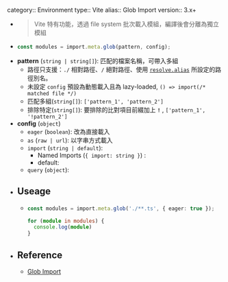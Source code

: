 category:: Environment
type:: Vite
alias:: Glob Import
version:: 3.x+

- > Vite 特有功能，透過 file system 批次載入模組，編譯後會分離為獨立模組
- ```typescript
  const modules = import.meta.glob(pattern, config);
  ```
- **pattern** (`string | string[]`): 匹配的檔案名稱，可帶入多組
	- 路徑只支援：`./` 相對路徑、`/` 絕對路徑、使用 [`resolve.alias`](https://vitejs.dev/config/shared-options.html#resolve-alias) 所設定的路徑別名。
	- 未設定 `config` 預設為動態載入且為 lazy-loaded, `() => import(/* matched file */)`
	- 匹配多組(`string[]`): `['pattern_1', 'pattern_2']`
	- 排除特定(`string[]`): 要排除的比對項目前綴加上 **`!`** , `['pattern_1', '!pattern_2']`
- **config** (`object`)
	- `eager` (`boolean`): 改為直接載入
	- `as` (`raw | url`): 以字串方式載入
	- `import` (`string | default`):
		- Named Imports (`{ import: string }`) :
		- default:
	- `query` (`object`):
- ## Useage
	- ```typescript
	  const modules = import.meta.glob('./**.ts', { eager: true });
	  
	  for (module in modules) {
	    console.log(module)
	  }
	  ```
- ## Reference
	- [Glob Import](https://vitejs.dev/guide/features.html#glob-import)